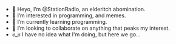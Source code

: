 - 👋 Heyo, I’m @StationRadio, an elderitch abomination.
- 👀 I’m interested in programming, and memes.
- 🌱 I’m currently learning programming.
- 💞️ I’m looking to collaborate on anything that peaks my interest.
- ಠ_ಠ I have no idea what I'm doing, but here we go...
<!---
StationRadio/StationRadio is a ✨ special ✨ repository because its `README.md` (this file) appears on your GitHub profile.
You can click the Preview link to take a look at your changes.
--->
